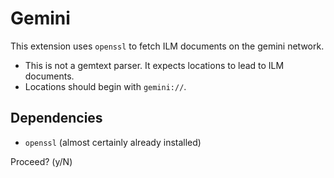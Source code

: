 # Gemini

This extension uses `openssl` to fetch ILM documents on the gemini network.

- This is not a gemtext parser. It expects locations to lead to ILM documents.
- Locations should begin with `gemini://`.

## Dependencies

- `openssl` (almost certainly already installed)

Proceed? (y/N) 